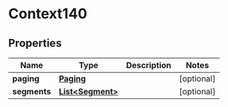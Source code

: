 
# Context140

## Properties
Name | Type | Description | Notes
------------ | ------------- | ------------- | -------------
**paging** | [**Paging**](Paging.md) |  |  [optional]
**segments** | [**List&lt;Segment&gt;**](Segment.md) |  |  [optional]



